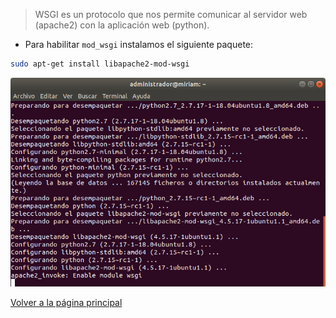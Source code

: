 > WSGI es un protocolo que nos permite comunicar al servidor web (apache2) con la aplicación web (python).

- Para habilitar `mod_wsgi` instalamos el siguiente paquete:

```bash
sudo apt-get install libapache2-mod-wsgi
```

![image](/imagenes/13.png)


[Volver a la página principal](../README.md)
